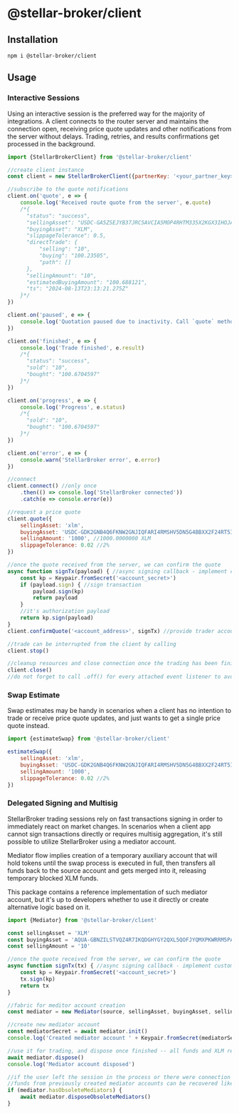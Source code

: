 # @stellar-broker/client

## Installation

```
npm i @stellar-broker/client
```

## Usage

### Interactive Sessions

Using an interactive session is the preferred way for the majority of integrations.
A client connects to the router server and maintains the connection open, receiving price quote updates and other 
notifications from the server without delays. Trading, retries, and results confirmations get processed in the
background.

```js
import {StellarBrokerClient} from '@stellar-broker/client'

//create client instance
const client = new StellarBrokerClient({partnerKey: '<your_partner_key>'})

//subscribe to the quote notifications
client.on('quote', e => {
    console.log('Received route quote from the server', e.quote)
    /*{
      "status": "success",
      "sellingAsset": "USDC-GA5ZSEJYB37JRC5AVCIA5MOP4RHTM335X2KGX3IHOJAPP5RE34K4KZVN",
      "buyingAsset": "XLM",
      "slippageTolerance": 0.5,
      "directTrade": {
          "selling": "10",
          "buying": "100.23505",
          "path": []
      },
      "sellingAmount": "10",
      "estimatedBuyingAmount": "100.688121",
      "ts": "2024-08-13T23:13:21.275Z"
    }*/
})

client.on('paused', e => {
    console.log('Quotation paused due to inactivity. Call `quote` method to resume.')
})

client.on('finished', e => {
    console.log('Trade finished', e.result)
    /*{
      "status": "success",
      "sold": "10",
      "bought": "100.6704597"
    }*/
})

client.on('progress', e => {
    console.log('Progress', e.status)
    /*{
      "sold": "10",
      "bought": "100.6704597"
    }*/
})

client.on('error', e => {
    console.warn('StellarBroker error', e.error)
})

//connect
client.connect() //only once
    .then(() => console.log('StellarBroker connected'))
    .catch(e => console.error(e))

//request a price quote
client.quote({
    sellingAsset: 'xlm',
    buyingAsset: 'USDC-GDK2GNB4Q6FKNW2GNJIQFARI4RMSHV5DN5G4BBXX2F24RT5I4QT7TWZ7',
    sellingAmount: '1000', //1000.0000000 XLM
    slippageTolerance: 0.02 //2%
})

//once the quote received from the server, we can confirm the quote
async function signTx(payload) { //async signing callback - implement custom logic here
    const kp = Keypair.fromSecret('<account_secret>')
    if (payload.sign) { //sign transaction
        payload.sign(kp)
        return payload
    } 
    //it's authorization payload
    return kp.sign(payload)
}
client.confirmQuote('<account_address>', signTx) //provide trader account address

//trade can be interrupted from the client by calling
client.stop()

//cleanup resources and close connection once the trading has been finished
client.close()
//do not forget to call .off() for every attached event listener to avoid memory leaks
```

### Swap Estimate

Swap estimates may be handy in scenarios when a client has no intention to trade or receive price quote updates,
and just wants to get a single price quote instead.

```js
import {estimateSwap} from '@stellar-broker/client'

estimateSwap({
    sellingAsset: 'xlm',
    buyingAsset: 'USDC-GDK2GNB4Q6FKNW2GNJIQFARI4RMSHV5DN5G4BBXX2F24RT5I4QT7TWZ7',
    sellingAmount: '1000', 
    slippageTolerance: 0.02 //2%
})
```

### Delegated Signing and Multisig

StellarBroker trading sessions rely on fast transactions signing in order to immediately react on market changes.
In scenarios when a client app cannot sign transactions directly or requires multisig aggregation, it's still possible
to utilize StellarBroker using a mediator account. 

Mediator flow implies creation of a temporary auxiliary account that will hold tokens until the swap process is executed
in full, then transfers all funds back to the source account and gets merged into it, releasing temporary blocked XLM
funds.

This package contains a reference implementation of such mediator account, but it's up to developers whether to use it
directly or create alternative logic based on it.


```js
import {Mediator} from '@stellar-broker/client'

const sellingAsset = 'XLM'
const buyingAsset = 'AQUA-GBNZILSTVQZ4R7IKQDGHYGY2QXL5QOFJYQMXPKWRRM5PAV7Y4M67AQUA'
const sellingAmount = '10'

//once the quote received from the server, we can confirm the quote
async function signTx(tx) { //async signing callback - implement custom logic here
    const kp = Keypair.fromSecret('<account_secret>')
    tx.sign(kp)
    return tx
}

//fabric for meditor account creation
const mediator = new Mediator(source, sellingAsset, buyingAsset, sellingAmount, signTx)

//create new mediator account
const mediatorSecret = await mediator.init()
console.log('Created mediator account ' + Keypair.fromSecret(mediatorSecret).publicKey())

//use it for trading, and dispose once finished -- all funds and XLM reserves will be returned to the source account
await mediator.dispose()
console.log('Mediator account disposed')

//if the user left the session in the process or there were connection problems,
//funds from previously created mediator accounts can be recovered like this
if (mediator.hasObsoleteMediators) {
    await mediator.disposeObsoleteMediators()
}
```